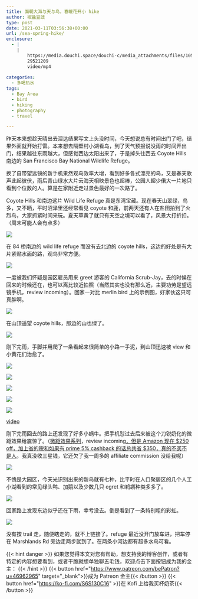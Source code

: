 ```yaml
---
title: 面朝大海与天与鸟，春暖花开小 hike
author: 椒盐豆豉
type: post
date: 2021-03-11T03:56:38+00:00
url: /sea-spring-hike/
enclosure:
  - |
    |
        https://media.douchi.space/douchi-c/media_attachments/files/105/868/825/272/691/599/original/fc148bfdb82ae61f.mp4
        29521209
        video/mp4
        
categories:
  - 多喝热水
tags:
  - Bay Area
  - bird
  - hiking
  - photography
  - travel

---
```

昨天本来想趁天晴出去溜达结果写文上头没时间，今天想说总有时间出门了吧，结果外面就开始打雷。本来想去隔壁村小湖看鸟，到了天气预报说没雨的时间开出门，结果越往东雨越大，但感觉西边太阳出来了，于是掉头往西去 Coyote Hills 南边的 San Francisco Bay National Wildlife Refuge。

换了自带望远镜的新手机果然观鸟效率大增，看到好多各式漂亮的鸟，又是春天歌声此起彼伏，雨后青山绿水大片云海天相映景色也超棒，公园人超少偌大一片地只看到个位数的人。算是在家附近走过景色最好的一次路了。

Coyote Hills 和南边这片 Wild Life Refuge 真是东湾宝藏。现在春天山翠绿，鸟多，又不晒，平时沼泽里还经常看见 coyote 和鹿，前两天还有人在盐田拍到了火烈鸟，大家抓紧时间来玩。夏天草黄了就只有天空之境可以看了，风景大打折扣。（周末可能人会有点多）

![](https://s3.nl-ams.scw.cloud/mtfront-blog/2021/03/20210310_143525-01-1024x768.jpeg)

在 84 桥南边的 wild life refuge 而没有去北边的 coyote hills，这边的好处是有大片紧贴水面的路，观鸟非常方便。

![](https://s3.nl-ams.scw.cloud/mtfront-blog/2021/03/20210310_142345-01-1024x768.jpeg)

一度被我们怀疑是园区雇员用来 greet 游客的 California Scrub-Jay，去的时候在回来的时候还在，也可以离比较近拍照（当然其实也没有那么近，主要功劳是望远镜手机，review incoming）。回家一对比 merlin bird 上的示例图，好家伙这只可真胖啊。

![](https://s3.nl-ams.scw.cloud/mtfront-blog/2021/03/20210310_141355-01-1024x768.jpeg)

在山顶遥望 coyote hills，那边的山也绿了。

![](https://s3.nl-ams.scw.cloud/mtfront-blog/2021/03/20210310_141021-01-1024x768.jpeg)

刚下完雨，手脚并用爬了一条看起来很简单的小路一手泥，到山顶迅速被 view 和小黄花们治愈了。

![](https://s3.nl-ams.scw.cloud/mtfront-blog/2021/03/20210310_142605-01-1024x768.jpeg)

![](https://s3.nl-ams.scw.cloud/mtfront-blog/2021/03/20210310_142655-01-768x1024.jpeg)

![](https://s3.nl-ams.scw.cloud/mtfront-blog/2021/03/20210310_142851-01-1024x768.jpeg)

![](https://s3.nl-ams.scw.cloud/mtfront-blog/2021/03/20210310_145738-01-1024x768.jpeg)

![](https://s3.nl-ams.scw.cloud/mtfront-blog/2021/03/20210310_150349-01-1024x768.jpeg)

[video](https://media.douchi.space/douchi/media_attachments/files/105/868/825/272/691/599/original/fc148bfdb82ae61f.mp4)

刚下完雨回去的路上还发现了好多小蜗牛。把手机怼过去后来被这个刀锐奶化的微距效果给震惊了。（[微距效果系列](https://t.me/mtfront/1611)，review incoming[，但是 Amazon 现在 $250 off，加上省的税和如果有 prime 5% cashback 的话总共省 $350，真的不买不是人](https://amzn.to/3bUqU7x)。我真没收三星钱，它还欠了我一周多的 affiliate commission 没给我呢）

![](https://s3.nl-ams.scw.cloud/mtfront-blog/2021/03/Screenshot_20210310-182107_Merlin-Bird-ID-615x1024.jpg)

不愧是大园区，今天光识别出来的新鸟就有七种，比平时在人口聚居区的几个人工小湖看到的常见绿头鸭、加鹅以及少数几只 egret 和鹈鹕种类多多了。

![](https://s3.nl-ams.scw.cloud/mtfront-blog/2021/03/20210310_153853-01-1024x768.jpeg)

回家路上发现东边似乎还在下雨，幸亏没去。倒是看到了一条特别粗的彩虹。

![](https://s3.nl-ams.scw.cloud/mtfront-blog/2021/03/Screenshot_20210310-191748_Strava-998x1024.jpg)

没有按 trail 走，随便瞎走的，就不上链接了。refuge 最近没开门放车进，把车停在 Marshlands Rd 旁边走两步就到了。在两条小河边都有超多水鸟可看。

{{< hint danger >}}
如果您觉得本文对您有帮助，想支持我的博客创作，或者有特定的内容想要看到，或者干脆就想单独聊五毛钱，欢迎点击下面按钮成为我的金主：
{{< /hint >}}
{{< button href="https://www.patreon.com/bePatron?u=46962965" target="_blank">}}成为 Patreon 金主{{< /button >}}
{{< button href="https://ko-fi.com/S6S130C16" >}}在 Kofi 上给我买杯奶茶{{< /button >}}